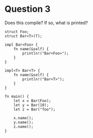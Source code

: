# Question 3

Does this compile? If so, what is printed?

```rust,ignore
struct Foo;
struct Bar<T>(T);

impl Bar<Foo> {
    fn name(&self) {
        println!("Bar<Foo>");
    }
}

impl<T> Bar<T> {
    fn name(&self) {
        println!("Bar<T>");
    }
}

fn main() {
    let x = Bar(Foo);
    let y = Bar(10);
    let z = Bar("foo");

    x.name();
    y.name();
    z.name();
}
```

